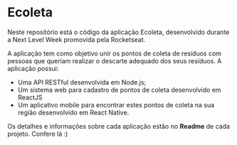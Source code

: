 # Ecoleta

Neste repositório está o código da aplicação Ecoleta, desenvolvido durante a Next Level Week promovida pela Rocketseat.

A aplicação tem como objetivo unir os pontos de coleta de resíduos com pessoas que queriam realizar o descarte adequado dos seus resíduos.
A aplicação possui:

- Uma API RESTful desenvolvida em Node.js;
- Um sistema web para cadastro de pontos de coleta desenvolvido em ReactJS
- Um aplicativo mobile para encontrar estes pontos de coleta na sua região desenvolvido em React Native.

Os detalhes e informações sobre cada aplicação estão no **Readme** de cada projeto. Confere lá :)
